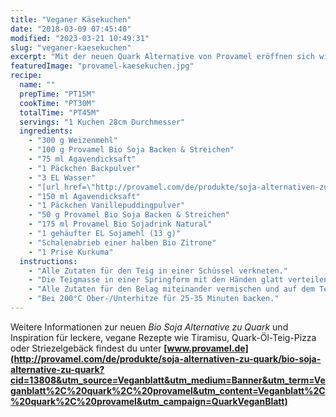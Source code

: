 ```yaml
---
title: "Veganer Käsekuchen"
date: "2018-03-09 07:45:40"
modified: "2023-03-21 10:49:31"
slug: "veganer-kaesekuchen"
excerpt: "Mit der neuen Quark Alternative von Provamel eröffnen sich wieder ganz neue Möglichkeiten in der rein pflanzlichen Küche - so wie dieser Käsekuchen!"
featuredImage: "provamel-kaesekuchen.jpg"
recipe:
  name: ""
  prepTime: "PT15M"
  cookTime: "PT30M"
  totalTime: "PT45M"
  servings: "1 Kuchen 28cm Durchmesser"
  ingredients:
    - "300 g Weizenmehl"
    - "100 g Provamel Bio Soja Backen & Streichen"
    - "75 ml Agavendicksaft"
    - "1 Päckchen Backpulver"
    - "3 EL Wasser"
    - "[url href=\"http://provamel.com/de/produkte/soja-alternativen-zu-quark/bio-soja-alternative-zu-quark?cid=13808&utm_source=Veganblatt&utm_medium=Banner&utm_term=Veganblatt%2C%20quark%2C%20provamel&utm_content=Veganblatt%2C%20quark%2C%20provamel&utm_campaign=QuarkVeganBlatt\" target=\"_blank\"]400 g Provamel Bio Soja Alternative zu Quark[/url]"
    - "150 ml Agavendicksaft"
    - "1 Päckchen Vanillepuddingpulver"
    - "50 g Provamel Bio Soja Backen & Streichen"
    - "175 ml Provamel Bio Sojadrink Natural"
    - "1 gehäufter EL Sojamehl (13 g)"
    - "Schalenabrieb einer halben Bio Zitrone"
    - "1 Prise Kurkuma"
  instructions:
    - "Alle Zutaten für den Teig in einer Schüssel verkneten."
    - "Die Teigmasse in einer Springform mit den Händen glatt verteilen, dabei einen Rand bilden."
    - "Alle Zutaten für den Belag miteinander vermischen und auf dem Teig verteilen."
    - "Bei 200°C Ober-/Unterhitze für 25-35 Minuten backen."
---
```


Weitere Informationen zur neuen _Bio Soja Alternative zu Quark_ und Inspiration für leckere, vegane Rezepte wie Tiramisu, Quark-Öl-Teig-Pizza oder Striezelgebäck findest du unter **[www.provamel.de](http://provamel.com/de/produkte/soja-alternativen-zu-quark/bio-soja-alternative-zu-quark?cid=13808&utm_source=Veganblatt&utm_medium=Banner&utm_term=Veganblatt%2C%20quark%2C%20provamel&utm_content=Veganblatt%2C%20quark%2C%20provamel&utm_campaign=QuarkVeganBlatt)**